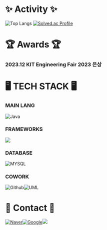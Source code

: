 # ✨ Activity ✨
![Top Langs](https://github-readme-stats.vercel.app/api/top-langs/?username=KRSuchan&layout=compact&theme=tokyonight)
[![Solved.ac Profile](http://mazassumnida.wtf/api/generate_badge?boj=2_suchan)](https://solved.ac/2_suchan)

# 🏆 Awards 🏆
### 2023.12 KIT Engineering Fair 2023 은상

# 🖥️ TECH STACK 🖥️

### MAIN LANG
<img alt="Java" src="https://img.shields.io/badge/JAVA-blue?style=for-the-badge"/>

### FRAMEWORKS
<img src="https://img.shields.io/badge/Spring-#6DB33F?style=for-the-badge&logo=Spring&logoColor=#6DB33F">

### DATABASE
<img alt="MYSQL" src="https://img.shields.io/badge/mysql-4479A1?style=for-the-badge&logo=MYSQL&logoColor=white"/>

### COWORK
<img alt="Github" src="https://img.shields.io/badge/Github-181717?style=for-the-badge&logo=GitHub&logoColor=white"/><img alt="UML" src="https://img.shields.io/badge/UML-FABD14?style=for-the-badge&logo=UML&logoColor=white"/>

# 📨 Contact 📨
<a href="mailto:lsc1814@naver.com"><img alt="Naver" src="https://img.shields.io/badge/NAVER-03c75a?style=for-the-badge&logo=Naver&logoColor=white"/><a href="mailto:tncks4814@naver.com"><img alt="Google" src="https://img.shields.io/badge/GMAIL-EA4335?style=flat-square&logo=Gmail&logoColor=white"/><a href="https://wannado-gds.tistory.com/" target="_blank"><img src="https://img.shields.io/badge/티스토리-white?style=flat&logo=tistory&logoColor=black"/></a>  
